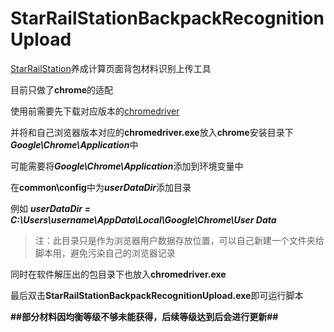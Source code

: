 # StarRailStationBackpackRecognitionUpload
[StarRailStation](https://starrailstation.com/cn)养成计算页面背包材料识别上传工具

目前只做了**chrome**的适配

使用前需要先下载对应版本的[chromedriver](https://chromedriver.storage.googleapis.com/index.html)

并将和自己浏览器版本对应的**chromedriver.exe**放入**chrome**安装目录下***Google\Chrome\Application***中

可能需要将***Google\Chrome\Application***添加到环境变量中

在**common\config**中为***userDataDir***添加目录

例如 ***userDataDir = C:\Users\username\AppData\Local\Google\Chrome\User Data***

> 注：此目录只是作为浏览器用户数据存放位置，可以自己新建一个文件夹给脚本用，避免污染自己的浏览器记录

同时在软件解压出的包目录下也放入**chromedriver.exe**

最后双击**StarRailStationBackpackRecognitionUpload.exe**即可运行脚本

**##部分材料因均衡等级不够未能获得，后续等级达到后会进行更新##**

